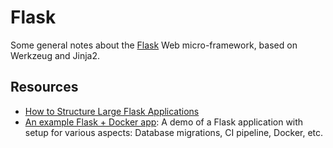 Flask
=====

Some general notes about the [Flask](flask.pocoo.org) Web micro-framework,
based on Werkzeug and Jinja2.


## Resources

- [How to Structure Large Flask Applications][structure]
- [An example Flask + Docker app](https://github.com/nickjj/docker-flask-example):
  A demo of a Flask application with setup for various aspects:  Database migrations,
  CI pipeline, Docker, etc.


[structure]:	https://www.digitalocean.com/community/tutorials/how-to-structure-large-flask-applications
